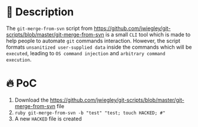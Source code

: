 # :bug: Description

The `git-merge-from-svn` script from https://github.com/jwiegley/git-scripts/blob/master/git-merge-from-svn is a small `CLI` tool which is made to help people to automate `git` commands interaction.
However, the script formats `unsanitized user-supplied data` inside the commands which will be `executed`, leading to `OS command injection` and `arbitrary command execution`.

# :fire: PoC

1. Download the https://github.com/jwiegley/git-scripts/blob/master/git-merge-from-svn file
2. `ruby git-merge-from-svn -b "test" "test; touch HACKED; #"`
3. A new `HACKED` file is created
